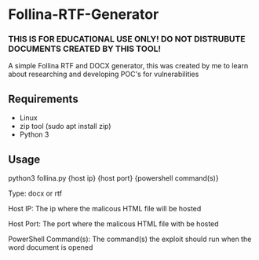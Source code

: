 # Follina-RTF-Generator
### THIS IS FOR EDUCATIONAL USE ONLY! DO NOT DISTRUBUTE DOCUMENTS CREATED BY THIS TOOL!
A simple Follina RTF and DOCX generator, this was created by me to learn about researching and developing POC's for vulnerabilities

## Requirements
 - Linux
 - zip tool (sudo apt install zip)
 - Python 3

## Usage
python3 follina.py {host ip} {host port} {powershell command(s)}

Type: docx or rtf

Host IP: The ip where the malicous HTML file will be hosted

Host Port: The port where the malicous HTML file with be hosted

PowerShell Command(s): The command(s) the exploit should run when the word document is opened
